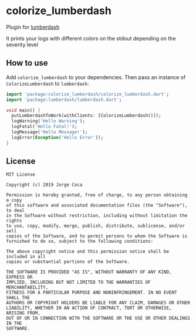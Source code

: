 # colorize_lumberdash

Plugin for [lumberdash](https://github.com/jorgecoca/lumberdash)

It prints your logs with different colors on the stdout depending on the severity level

## How to use

Add `colorize_lumberdash` to your dependencies. Then pass an instance of `ColorizeLumberdash` to `lumberdash`:

```dart
import 'package:colorize_lumberdash/colorize_lumberdash.dart';
import 'package:lumberdash/lumberdash.dart';

void main() {
  putLumberdashToWork(withClients: [ColorizeLumberdash()]);
  logWarning('Hello Warning');
  logFatal('Hello Fatal!');
  logMessage('Hello Message!');
  logError(Exception('Hello Error'));
}
```

## License

```
MIT License

Copyright (c) 2019 Jorge Coca

Permission is hereby granted, free of charge, to any person obtaining a copy
of this software and associated documentation files (the "Software"), to deal
in the Software without restriction, including without limitation the rights
to use, copy, modify, merge, publish, distribute, sublicense, and/or sell
copies of the Software, and to permit persons to whom the Software is
furnished to do so, subject to the following conditions:

The above copyright notice and this permission notice shall be included in all
copies or substantial portions of the Software.

THE SOFTWARE IS PROVIDED "AS IS", WITHOUT WARRANTY OF ANY KIND, EXPRESS OR
IMPLIED, INCLUDING BUT NOT LIMITED TO THE WARRANTIES OF MERCHANTABILITY,
FITNESS FOR A PARTICULAR PURPOSE AND NONINFRINGEMENT. IN NO EVENT SHALL THE
AUTHORS OR COPYRIGHT HOLDERS BE LIABLE FOR ANY CLAIM, DAMAGES OR OTHER
LIABILITY, WHETHER IN AN ACTION OF CONTRACT, TORT OR OTHERWISE, ARISING FROM,
OUT OF OR IN CONNECTION WITH THE SOFTWARE OR THE USE OR OTHER DEALINGS IN THE
SOFTWARE.
```